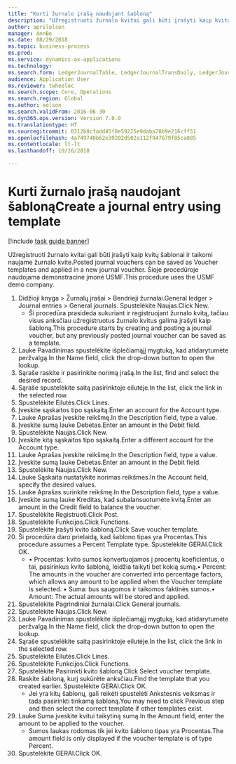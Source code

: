 ```yaml
--- 
title: "Kurti žurnalo įrašą naudojant šabloną"
description: "Užregistruoti žurnalo kvitai gali būti įrašyti kaip kvitų šablonai ir taikomi naujame žurnalo kvite."
author: aprilolson
manager: AnnBe
ms.date: 08/29/2018
ms.topic: business-process
ms.prod: 
ms.service: dynamics-ax-applications
ms.technology: 
ms.search.form: LedgerJournalTable, LedgerJournalTransDaily, LedgerJournalTransVoucherTemplate
audience: Application User
ms.reviewer: twheeloc
ms.search.scope: Core, Operations
ms.search.region: Global
ms.author: aolson
ms.search.validFrom: 2016-06-30
ms.dyn365.ops.version: Version 7.0.0
ms.translationtype: HT
ms.sourcegitcommit: 0312b8cfadd45f8e59225e9daba78b9e216cff51
ms.openlocfilehash: 4a749740b62e39202d502a112f947679f85ca085
ms.contentlocale: lt-lt
ms.lasthandoff: 10/16/2018

---
```

# <a name="create-a-journal-entry-using-template"></a><span data-ttu-id="17ea8-103">Kurti žurnalo įrašą naudojant šabloną</span><span class="sxs-lookup"><span data-stu-id="17ea8-103">Create a journal entry using template</span></span>

[!include [task guide banner](../../includes/task-guide-banner.md)]

<span data-ttu-id="17ea8-104">Užregistruoti žurnalo kvitai gali būti įrašyti kaip kvitų šablonai ir taikomi naujame žurnalo kvite.</span><span class="sxs-lookup"><span data-stu-id="17ea8-104">Posted journal vouchers can be saved as Voucher templates and applied in a new journal voucher.</span></span> <span data-ttu-id="17ea8-105">Šioje procedūroje naudojama demonstracinė įmonė USMF.</span><span class="sxs-lookup"><span data-stu-id="17ea8-105">This procedure uses the USMF demo company.</span></span>

1. <span data-ttu-id="17ea8-106">Didžioji knyga > Žurnalų įrašai > Bendrieji žurnalai.</span><span class="sxs-lookup"><span data-stu-id="17ea8-106">General ledger > Journal entries > General journals.</span></span> <span data-ttu-id="17ea8-107">Spustelėkite Naujas.</span><span class="sxs-lookup"><span data-stu-id="17ea8-107">Click New.</span></span>
    * <span data-ttu-id="17ea8-108">Ši procedūra prasideda sukuriant ir registruojant žurnalo kvitą, tačiau visus anksčiau užregistruotus žurnalo kvitus galima įrašyti kaip šabloną.</span><span class="sxs-lookup"><span data-stu-id="17ea8-108">This procedure starts by creating and posting a journal voucher, but any previously posted journal voucher can be saved as a template.</span></span>  
2. <span data-ttu-id="17ea8-109">Lauke Pavadinimas spustelėkite išplečiamąjį mygtuką, kad atidarytumėte peržvalgą.</span><span class="sxs-lookup"><span data-stu-id="17ea8-109">In the Name field, click the drop-down button to open the lookup.</span></span>
3. <span data-ttu-id="17ea8-110">Sąraše raskite ir pasirinkite norimą įrašą.</span><span class="sxs-lookup"><span data-stu-id="17ea8-110">In the list, find and select the desired record.</span></span>
4. <span data-ttu-id="17ea8-111">Sąraše spustelėkite saitą pasirinktoje eilutėje.</span><span class="sxs-lookup"><span data-stu-id="17ea8-111">In the list, click the link in the selected row.</span></span>
5. <span data-ttu-id="17ea8-112">Spustelėkite Eilutės.</span><span class="sxs-lookup"><span data-stu-id="17ea8-112">Click Lines.</span></span>
6. <span data-ttu-id="17ea8-113">Įveskite sąskaitos tipo sąskaitą.</span><span class="sxs-lookup"><span data-stu-id="17ea8-113">Enter an account for the Account type.</span></span>
7. <span data-ttu-id="17ea8-114">Lauke Aprašas įveskite reikšmę.</span><span class="sxs-lookup"><span data-stu-id="17ea8-114">In the Description field, type a value.</span></span>
8. <span data-ttu-id="17ea8-115">Įveskite sumą lauke Debetas.</span><span class="sxs-lookup"><span data-stu-id="17ea8-115">Enter an amount in the Debit field.</span></span>
9. <span data-ttu-id="17ea8-116">Spustelėkite Naujas.</span><span class="sxs-lookup"><span data-stu-id="17ea8-116">Click New.</span></span>
10. <span data-ttu-id="17ea8-117">Įveskite kitą sąskaitos tipo sąskaitą.</span><span class="sxs-lookup"><span data-stu-id="17ea8-117">Enter a different account for the Account type.</span></span>
11. <span data-ttu-id="17ea8-118">Lauke Aprašas įveskite reikšmę.</span><span class="sxs-lookup"><span data-stu-id="17ea8-118">In the Description field, type a value.</span></span>
12. <span data-ttu-id="17ea8-119">Įveskite sumą lauke Debetas.</span><span class="sxs-lookup"><span data-stu-id="17ea8-119">Enter an amount in the Debit field.</span></span>
13. <span data-ttu-id="17ea8-120">Spustelėkite Naujas.</span><span class="sxs-lookup"><span data-stu-id="17ea8-120">Click New.</span></span>
14. <span data-ttu-id="17ea8-121">Lauke Sąskaita nustatykite norimas reikšmes.</span><span class="sxs-lookup"><span data-stu-id="17ea8-121">In the Account field, specify the desired values.</span></span>
15. <span data-ttu-id="17ea8-122">Lauke Aprašas surinkite reikšmę.</span><span class="sxs-lookup"><span data-stu-id="17ea8-122">In the Description field, type a value.</span></span>
16. <span data-ttu-id="17ea8-123">Įveskite sumą lauke Kreditas, kad subalansuotumėte kvitą.</span><span class="sxs-lookup"><span data-stu-id="17ea8-123">Enter an amount in the Credit field to balance the voucher.</span></span>
17. <span data-ttu-id="17ea8-124">Spustelėkite Registruoti.</span><span class="sxs-lookup"><span data-stu-id="17ea8-124">Click Post.</span></span>
18. <span data-ttu-id="17ea8-125">Spustelėkite Funkcijos.</span><span class="sxs-lookup"><span data-stu-id="17ea8-125">Click Functions.</span></span>
19. <span data-ttu-id="17ea8-126">Spustelėkite Įrašyti kvito šabloną.</span><span class="sxs-lookup"><span data-stu-id="17ea8-126">Click Save voucher template.</span></span>
20. <span data-ttu-id="17ea8-127">Ši procedūra daro prielaidą, kad šablono tipas yra Procentas.</span><span class="sxs-lookup"><span data-stu-id="17ea8-127">This procedure assumes a Percent Template type.</span></span> <span data-ttu-id="17ea8-128">Spustelėkite GERAI.</span><span class="sxs-lookup"><span data-stu-id="17ea8-128">Click OK.</span></span>
    * <span data-ttu-id="17ea8-129">• Procentas: kvito sumos konvertuojamos į procentų koeficientus, o tai, pasirinkus kvito šabloną, leidžia taikyti bet kokią sumą.</span><span class="sxs-lookup"><span data-stu-id="17ea8-129">• Percent: The amounts in the voucher are converted into percentage factors, which allows any amount to be applied when the Voucher template is selected.</span></span>  <span data-ttu-id="17ea8-130">• Suma: bus saugomos ir taikomos faktinės sumos.</span><span class="sxs-lookup"><span data-stu-id="17ea8-130">• Amount: The actual amounts will be stored and applied.</span></span>  
21. <span data-ttu-id="17ea8-131">Spustelėkite Pagrindiniai žurnalai.</span><span class="sxs-lookup"><span data-stu-id="17ea8-131">Click General journals.</span></span>
22. <span data-ttu-id="17ea8-132">Spustelėkite Naujas.</span><span class="sxs-lookup"><span data-stu-id="17ea8-132">Click New.</span></span>
23. <span data-ttu-id="17ea8-133">Lauke Pavadinimas spustelėkite išplečiamąjį mygtuką, kad atidarytumėte peržvalgą.</span><span class="sxs-lookup"><span data-stu-id="17ea8-133">In the Name field, click the drop-down button to open the lookup.</span></span>
24. <span data-ttu-id="17ea8-134">Sąraše spustelėkite saitą pasirinktoje eilutėje.</span><span class="sxs-lookup"><span data-stu-id="17ea8-134">In the list, click the link in the selected row.</span></span>
25. <span data-ttu-id="17ea8-135">Spustelėkite Eilutės.</span><span class="sxs-lookup"><span data-stu-id="17ea8-135">Click Lines.</span></span>
26. <span data-ttu-id="17ea8-136">Spustelėkite Funkcijos.</span><span class="sxs-lookup"><span data-stu-id="17ea8-136">Click Functions.</span></span>
27. <span data-ttu-id="17ea8-137">Spustelėkite Pasirinkti kvito šabloną.</span><span class="sxs-lookup"><span data-stu-id="17ea8-137">Click Select voucher template.</span></span>
28. <span data-ttu-id="17ea8-138">Raskite šabloną, kurį sukūrėte anksčiau.</span><span class="sxs-lookup"><span data-stu-id="17ea8-138">Find the template that you created earlier.</span></span> <span data-ttu-id="17ea8-139">Spustelėkite GERAI.</span><span class="sxs-lookup"><span data-stu-id="17ea8-139">Click OK.</span></span>
    * <span data-ttu-id="17ea8-140">Jei yra kitų šablonų, gali reikėti spustelėti Ankstesnis veiksmas ir tada pasirinkti tinkamą šabloną.</span><span class="sxs-lookup"><span data-stu-id="17ea8-140">You may need to click Previous step and then select the correct template if other templates exist.</span></span>  
29. <span data-ttu-id="17ea8-141">Lauke Suma įveskite kvitui taikytiną sumą.</span><span class="sxs-lookup"><span data-stu-id="17ea8-141">In the Amount field, enter the amount to be applied to the voucher.</span></span>
    * <span data-ttu-id="17ea8-142">Sumos laukas rodomas tik jei kvito šablono tipas yra Procentas.</span><span class="sxs-lookup"><span data-stu-id="17ea8-142">The amount field is only displayed if the voucher template is of type Percent.</span></span>  
30. <span data-ttu-id="17ea8-143">Spustelėkite GERAI.</span><span class="sxs-lookup"><span data-stu-id="17ea8-143">Click OK.</span></span>



